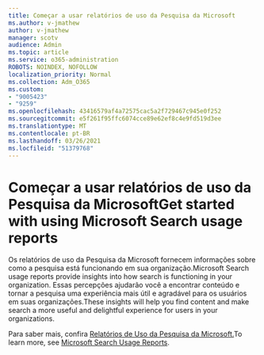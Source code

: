 ```yaml
---
title: Começar a usar relatórios de uso da Pesquisa da Microsoft
ms.author: v-jmathew
author: v-jmathew
manager: scotv
audience: Admin
ms.topic: article
ms.service: o365-administration
ROBOTS: NOINDEX, NOFOLLOW
localization_priority: Normal
ms.collection: Adm_O365
ms.custom:
- "9005423"
- "9259"
ms.openlocfilehash: 43416579af4a72575cac5a2f729467c945e0f252
ms.sourcegitcommit: e5f261f95ffc6074cce89e62ef8c4e9fd519d3ee
ms.translationtype: MT
ms.contentlocale: pt-BR
ms.lasthandoff: 03/26/2021
ms.locfileid: "51379768"
---
```

# <a name="get-started-with-using-microsoft-search-usage-reports"></a><span data-ttu-id="61f23-102">Começar a usar relatórios de uso da Pesquisa da Microsoft</span><span class="sxs-lookup"><span data-stu-id="61f23-102">Get started with using Microsoft Search usage reports</span></span>

<span data-ttu-id="61f23-103">Os relatórios de uso da Pesquisa da Microsoft fornecem informações sobre como a pesquisa está funcionando em sua organização.</span><span class="sxs-lookup"><span data-stu-id="61f23-103">Microsoft Search usage reports provide insights into how search is functioning in your organization.</span></span> <span data-ttu-id="61f23-104">Essas percepções ajudarão você a encontrar conteúdo e tornar a pesquisa uma experiência mais útil e agradável para os usuários em suas organizações.</span><span class="sxs-lookup"><span data-stu-id="61f23-104">These insights will help you find content and make search a more useful and delightful experience for users in your organizations.</span></span>

<span data-ttu-id="61f23-105">Para saber mais, confira [Relatórios de Uso da Pesquisa da Microsoft.](https://go.microsoft.com/fwlink/?linkid=2152048)</span><span class="sxs-lookup"><span data-stu-id="61f23-105">To learn more, see [Microsoft Search Usage Reports](https://go.microsoft.com/fwlink/?linkid=2152048).</span></span>
